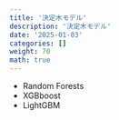 ```yaml
---
title: '決定木モデル'
description: '決定木モデル'
date: '2025-01-03'
categories: []
weight: 70
math: true
---
```


- Random Forests
- XGBboost
- LightGBM